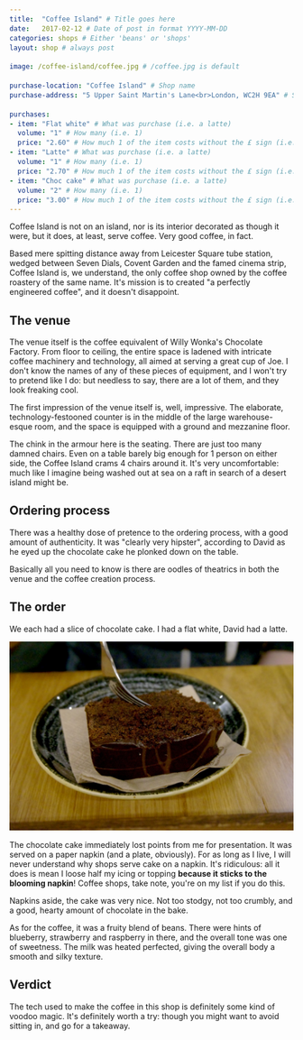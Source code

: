 ```yaml
---
title:  "Coffee Island" # Title goes here
date:   2017-02-12 # Date of post in format YYYY-MM-DD 
categories: shops # Either 'beans' or 'shops'
layout: shop # always post

image: /coffee-island/coffee.jpg # /coffee.jpg is default

purchase-location: "Coffee Island" # Shop name
purchase-address: "5 Upper Saint Martin's Lane<br>London, WC2H 9EA" # Shop address

purchases:
- item: "Flat white" # What was purchase (i.e. a latte)  
  volume: "1" # How many (i.e. 1)
  price: "2.60" # How much 1 of the item costs without the £ sign (i.e. 3.50)
- item: "Latte" # What was purchase (i.e. a latte)  
  volume: "1" # How many (i.e. 1)
  price: "2.70" # How much 1 of the item costs without the £ sign (i.e. 3.50)
- item: "Choc cake" # What was purchase (i.e. a latte)  
  volume: "2" # How many (i.e. 1)
  price: "3.00" # How much 1 of the item costs without the £ sign (i.e. 3.50)
---
```


Coffee Island is not on an island, nor is its interior decorated as though it were, but it does, at least, serve coffee. Very good coffee, in fact.

Based mere spitting distance away from Leicester Square tube station, wedged between Seven Dials, Covent Garden and the famed cinema strip, Coffee Island is, we understand, the only coffee shop owned by the coffee roastery of the same name. It's mission is to created "a perfectly engineered coffee", and it doesn't disappoint.

## The venue

The venue itself is the coffee equivalent of Willy Wonka's Chocolate Factory. From floor to ceiling, the entire space is ladened with intricate coffee machinery and technology, all aimed at serving a great cup of Joe. I don't know the names of any of these pieces of equipment, and I won't try to pretend like I do: but needless to say, there are a lot of them, and they look freaking cool.

The first impression of the venue itself is, well, impressive. The elaborate, technology-festooned counter is in the middle of the large warehouse-esque room, and the space is equipped with a ground and mezzanine floor.

The chink in the armour here is the seating. There are just too many damned chairs. Even on a table barely big enough for 1 person on either side, the Coffee Island crams 4 chairs around it. It's very uncomfortable: much like I imagine being washed out at sea on a raft in search of a desert island might be.

## Ordering process

There was a healthy dose of pretence to the ordering process, with a good amount of authenticity. It was "clearly very hipster", according to David as he eyed up the chocolate cake he plonked down on the table.

Basically all you need to know is there are oodles of theatrics in both the venue and the coffee creation process.

## The order

We each had a slice of chocolate cake. I had a flat white, David had a latte. 

![Cake](/images/coffee-island/cake.jpg "Cake")

The chocolate cake immediately lost points from me for presentation. It was served on a paper napkin (and a plate, obviously). For as long as I live, I will never understand why shops serve cake on a napkin. It's ridiculous: all it does is mean I loose half my icing or topping **because it sticks to the blooming napkin**! Coffee shops, take note, you're on my list if you do this.

Napkins aside, the cake was very nice. Not too stodgy, not too crumbly, and a good, hearty amount of chocolate in the bake.

As for the coffee, it was a fruity blend of beans. There were hints of blueberry, strawberry and raspberry in there, and the overall tone was one of sweetness. The milk was heated perfected, giving the overall body a smooth and silky texture.

## Verdict 

The tech used to make the coffee in this shop is definitely some kind of voodoo magic. It's definitely worth a try: though you might want to avoid sitting in, and go for a takeaway.